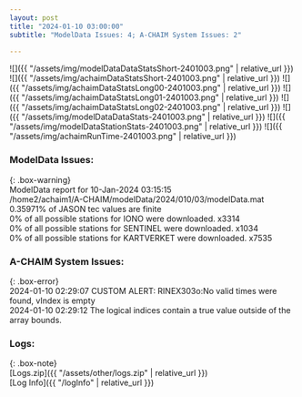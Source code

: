 ```yaml
---
layout: post
title: "2024-01-10 03:00:00"
subtitle: "ModelData Issues: 4; A-CHAIM System Issues: 2"

---
```


![]({{ "/assets/img/modelDataDataStatsShort-2401003.png" | relative_url }})
![]({{ "/assets/img/achaimDataStatsShort-2401003.png" | relative_url }})
![]({{ "/assets/img/achaimDataStatsLong00-2401003.png" | relative_url }})
![]({{ "/assets/img/achaimDataStatsLong01-2401003.png" | relative_url }})
![]({{ "/assets/img/achaimDataStatsLong02-2401003.png" | relative_url }})
![]({{ "/assets/img/modelDataDataStats-2401003.png" | relative_url }})
![]({{ "/assets/img/modelDataStationStats-2401003.png" | relative_url }})
![]({{ "/assets/img/achaimRunTime-2401003.png" | relative_url }})


### ModelData Issues:  
  
{: .box-warning}  
 ModelData report for 10-Jan-2024 03:15:15   
 /home2/achaim1/A-CHAIM/modelData/2024/010/03/modelData.mat   
 0.35971% of JASON tec values are finite   
 0% of all possible stations for IONO were downloaded. x3314   
 0% of all possible stations for SENTINEL were downloaded. x1034   
 0% of all possible stations for KARTVERKET were downloaded. x7535   
  
### A-CHAIM System Issues:  
  
{: .box-error}  
2024-01-10 02:29:07 CUSTOM ALERT: RINEX303o:No valid times were found, vIndex is empty  
2024-01-10 02:29:12 The logical indices contain a true value outside of the array bounds.  

### Logs:  
  
{: .box-note}  
[Logs.zip]({{ "/assets/other/logs.zip" | relative_url }})  
[Log Info]({{ "/logInfo" | relative_url }})  
